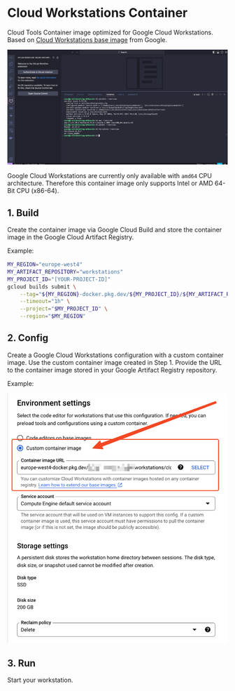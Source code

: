 # Cloud Workstations Container

Cloud Tools Container image optimized for Google Cloud Workstations.
Based on [Cloud Workstations base image](https://cloud.google.com/workstations/docs/preconfigured-base-images) from Google.

![Screenshot](./code.png)

Google Cloud Workstations are currently only available with `amd64` CPU architecture.
Therefore this container image only supports Intel or AMD 64-Bit CPU (x86-64).

## 1. Build

Create the container image via Google Cloud Build and store the container image in the Google Cloud Artifact Registry.

Example:

```bash
MY_REGION="europe-west4"
MY_ARTIFACT_REPOSITORY="workstations"
MY_PROJECT_ID="[YOUR-PROJECT-ID]"
gcloud builds submit \
    --tag="${MY_REGION}-docker.pkg.dev/${MY_PROJECT_ID}/${MY_ARTIFACT_REPOSITORY}/cloud-tools-container:workstations" \
    --timeout="1h" \
    --project="$MY_PROJECT_ID" \
    --region="$MY_REGION"
```

## 2. Config

Create a Google Cloud Workstations configuration with a custom container image.
Use the custom container image created in Step 1.
Provide the URL to the container image stored in your Google Artifact Registry repository.

Example:

![Screenshot: Google Cloud Console - workstation configuration](./config.png)

## 3. Run

Start your workstation.
